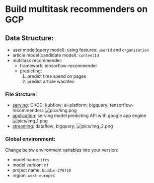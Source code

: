 # Build multitask recommenders on GCP

## Data Structure:
- user model(query model): using features: `userId` and `organization` 
- article model(candidate model): `contentId`
- mutlitask recommender: 
    - framework: tensorflow-recommender
    - predicting:
        1. predict time spend on pages
        2. predict article wachtes
    
### File Strcture:
- [serving](serving): CI/CD; kubflow; ai-platform; bigquery; tensorflow-recommenders
  ![pics/img.png](img.png)
- [application](application): serving model predicting API with google app engine
  ![pics/img_1.png](img_1.png)
- [streaming](streaming): dataflow; bigquery;
  ![pics/img_2.png](img_2.png)
  
### Global environment:
Change below environment variables into your version:
- model name: `tfrs`
- model version: `mf`
- project name: `buddie-270710`
- region: `west-europe4`
